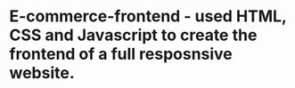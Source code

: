 # E-commerce-frontend - used HTML, CSS and Javascript to create the frontend of a full resposnsive website.
